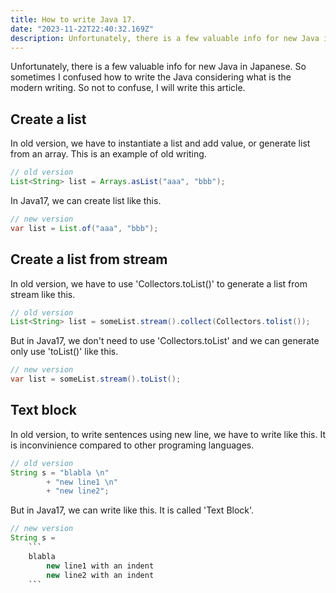 ```yaml
---
title: How to write Java 17.
date: "2023-11-22T22:40:32.169Z"
description: Unfortunately, there is a few valuable info for new Java in Japanese. So sometimes I confused how to write the Java considering what is the modern writing. So not to confuse, I will write this article.
---
```


Unfortunately, there is a few valuable info for new Java in Japanese. So sometimes I confused how to write the Java considering what is the modern writing. So not to confuse, I will write this article.

## Create a list

In old version, we have to instantiate a list and add value, or generate list from an array.
This is an example of old writing.
```Java
// old version
List<String> list = Arrays.asList("aaa", "bbb");
```

In Java17, we can create list like this.
```Java
// new version
var list = List.of("aaa", "bbb");
```

## Create a list from stream

In old version, we have to use 'Collectors.toList()' to generate a list from stream like this.

```Java
// old version
List<String> list = someList.stream().collect(Collectors.tolist());
```

But in Java17, we don't need to use 'Collectors.toList' and we can generate only use 'toList()' like this.

```Java
// new version
var list = someList.stream().toList();
```

## Text block
In old version, to write sentences using new line, we have to write like this. It is inconvinience compared to other programing languages.

```Java
// old version
String s = "blabla \n"
        + "new line1 \n"
        + "new line2";
```

But in Java17, we can write like this. It is called 'Text Block'.
```Java
// new version
String s = 
    ```
    blabla
        new line1 with an indent
        new line2 with an indent
    ```
```

